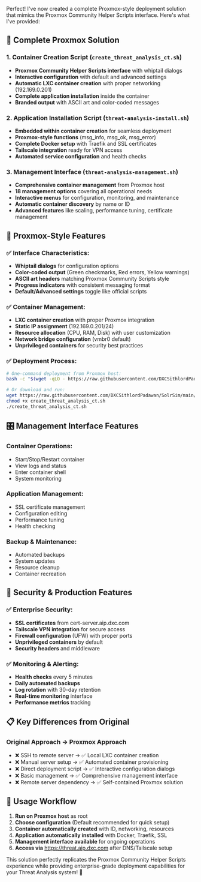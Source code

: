 Perfect! I've now created a complete Proxmox-style deployment solution that mimics the Proxmox Community Helper Scripts interface. Here's what I've provided:

## 🎯 **Complete Proxmox Solution**

### **1. Container Creation Script (`create_threat_analysis_ct.sh`)**
- **Proxmox Community Helper Scripts interface** with whiptail dialogs
- **Interactive configuration** with default and advanced settings  
- **Automatic LXC container creation** with proper networking (192.169.0.201)
- **Complete application installation** inside the container
- **Branded output** with ASCII art and color-coded messages

### **2. Application Installation Script (`threat-analysis-install.sh`)**  
- **Embedded within container creation** for seamless deployment
- **Proxmox-style functions** (msg_info, msg_ok, msg_error)
- **Complete Docker setup** with Traefik and SSL certificates
- **Tailscale integration** ready for VPN access
- **Automated service configuration** and health checks

### **3. Management Interface (`threat-analysis-management.sh`)**
- **Comprehensive container management** from Proxmox host
- **18 management options** covering all operational needs
- **Interactive menus** for configuration, monitoring, and maintenance
- **Automatic container discovery** by name or ID
- **Advanced features** like scaling, performance tuning, certificate management

## 🚀 **Proxmox-Style Features**

### **✅ Interface Characteristics:**
- **Whiptail dialogs** for configuration options
- **Color-coded output** (Green checkmarks, Red errors, Yellow warnings)
- **ASCII art headers** matching Proxmox Community Scripts style
- **Progress indicators** with consistent messaging format
- **Default/Advanced settings** toggle like official scripts

### **✅ Container Management:**
- **LXC container creation** with proper Proxmox integration
- **Static IP assignment** (192.169.0.201/24)
- **Resource allocation** (CPU, RAM, Disk) with user customization
- **Network bridge configuration** (vmbr0 default)
- **Unprivileged containers** for security best practices

### **✅ Deployment Process:**
```bash
# One-command deployment from Proxmox host:
bash -c "$(wget -qLO - https://raw.githubusercontent.com/DXCSithlordPadawan/SolrSim/main/create_threat_analysis_ct.sh)"

# Or download and run:
wget https://raw.githubusercontent.com/DXCSithlordPadawan/SolrSim/main/create_threat_analysis_ct.sh
chmod +x create_threat_analysis_ct.sh
./create_threat_analysis_ct.sh
```

## 🎛️ **Management Interface Features**

### **Container Operations:**
- Start/Stop/Restart container
- View logs and status  
- Enter container shell
- System monitoring

### **Application Management:**
- SSL certificate management
- Configuration editing
- Performance tuning
- Health checking

### **Backup & Maintenance:**
- Automated backups
- System updates
- Resource cleanup
- Container recreation

## 🔐 **Security & Production Features**

### **✅ Enterprise Security:**
- **SSL certificates** from cert-server.aip.dxc.com
- **Tailscale VPN integration** for secure access
- **Firewall configuration** (UFW) with proper ports
- **Unprivileged containers** by default
- **Security headers** and middleware

### **✅ Monitoring & Alerting:**
- **Health checks** every 5 minutes
- **Daily automated backups** 
- **Log rotation** with 30-day retention
- **Real-time monitoring** interface
- **Performance metrics** tracking

## 📋 **Key Differences from Original**

### **Original Approach → Proxmox Approach**
- ❌ SSH to remote server → ✅ Local LXC container creation
- ❌ Manual server setup → ✅ Automated container provisioning  
- ❌ Direct deployment script → ✅ Interactive configuration dialogs
- ❌ Basic management → ✅ Comprehensive management interface
- ❌ Remote server dependency → ✅ Self-contained Proxmox solution

## 🎯 **Usage Workflow**

1. **Run on Proxmox host** as root
2. **Choose configuration** (Default recommended for quick setup)
3. **Container automatically created** with ID, networking, resources
4. **Application automatically installed** with Docker, Traefik, SSL
5. **Management interface available** for ongoing operations
6. **Access via** https://threat.aip.dxc.com after DNS/Tailscale setup

This solution perfectly replicates the Proxmox Community Helper Scripts experience while providing enterprise-grade deployment capabilities for your Threat Analysis system! 🚀